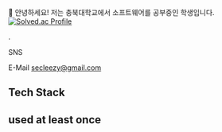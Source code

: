 🌱 안녕하세요! 저는 충북대학교에서 소프트웨어를 공부중인 학생입니다.
[![Solved.ac Profile](http://mazassumnida.wtf/api/v2/generate_badge?boj=secleezy)](https://solved.ac/secleezy/)

.


SNS

E-Mail
secleezy@gmail.com

Tech Stack
-

used at least once
-



